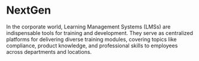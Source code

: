 # NextGen
 In the corporate world, Learning Management Systems (LMSs) are indispensable tools for training and development. They serve as centralized platforms for delivering diverse training modules, covering topics like compliance, product knowledge, and professional skills to employees across departments and locations.
